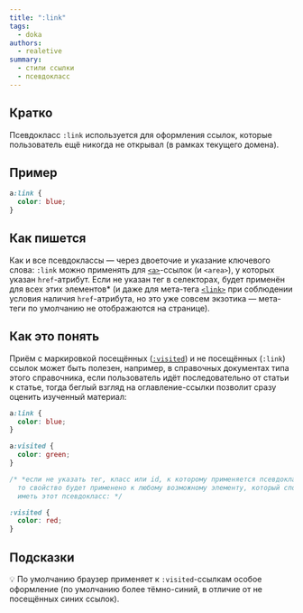 ```yaml
---
title: ":link"
tags:
  - doka
authors:
  - realetive
summary:
  - стили ссылки
  - псевдокласс
---
```


## Кратко

Псевдокласс `:link` используется для оформления ссылок, которые пользователь ещё никогда не открывал (в рамках текущего домена).

## Пример

```css
a:link {
  color: blue;
}
```

## Как пишется

Как и все псевдоклассы — через двоеточие и указание ключевого слова: `:link` можно применять для [`<a>`](/html/doka/a)-ссылок (и `<area>`), у которых указан `href`-атрибут. Если не указан тег в селекторах, будет применён для всех этих элементов* (и даже для мета-тега [`<link>`](/html/link) при соблюдении условия наличия `href`-атрибута, но это уже совсем экзотика — мета-теги по умолчанию не отображаются на странице).

## Как это понять

Приём с маркировкой посещённых ([`:visited`](/css/doka/visited)) и не посещённых (`:link`) ссылок может быть полезен, например, в справочных документах типа этого справочника, если пользователь идёт последовательно от статьи к статье, тогда беглый взгляд на оглавление-ссылки позволит сразу оценить изученный материал:

```css
a:link {
  color: blue;
}

a:visited {
  color: green;
}

/* *если не указать тег, класс или id, к которому применяется псевдокласс,
  то свойство будет применено к любому возможному элементу, который способен
  иметь этот псевдокласс: */

:visited {
  color: red;
}
```

## Подсказки

💡 По умолчанию браузер применяет к `:visited`-ссылкам особое оформление (по умолчанию более тёмно-синий, в отличие от не посещённых синих ссылок).
